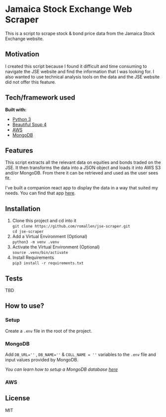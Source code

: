 # Jamaica Stock Exchange Web Scraper
This is a script to scrape stock & bond price data from the Jamaica Stock Exchange website.

## Motivation
I created this script because I found it difficult and time consuming to navigate the JSE website and find the information that I was looking for. I also wanted to use technical analysis tools on the data and the JSE website did not offer this feature.


## Tech/framework used
<b>Built with:</b>
- [Python 3](https://www.python.org)  
- [Beautiful Soup 4](https://www.crummy.com/software/BeautifulSoup)
- [AWS](https://aws.amazon.com)
- [MongoDB](https://www.mongodb.com)

## Features
This script extracts all the relevant data on equities and bonds traded on the JSE. It then transforms the data into a JSON object and loads it into AWS S3 and/or MongoDB. From there it can be retrieved and used as the user sees fit. 

I've built a companion react app to display the data in a way that suited my needs. You can find that app [here](https://github.com/romallen/jse-chart-react).


## Installation
1. Clone this project and cd into it  
   `git clone https://github.com/romallen/jse-scraper.git`  
   `cd jse-scraper`
2. Add a Virtual Environment (Optional)  
  `python3 -m venv .venv` 
3. Activate the Virtual Environment (Optional)  
  `source .venv/bin/activate`
4. Install Requirements  
  `pip3 install -r requirements.txt`
  
## Tests
TBD

## How to use?
### Setup
Create a `.env` file in the root of the project.  

### MongoDB  
Add  `DB_URL=''` , `DB_NAME=''` & `COLL_NAME = ''` variables to the `.env` file and input values provided by MongoDB.  

*You can learn how to setup a MongoDB database [here](https://www.mongodb.com/basics/create-database)*


### AWS 




## License
MIT
